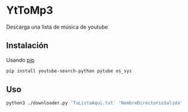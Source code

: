 # YtToMp3
Descarga una lista de música de youtube

## Instalación

Usando [pip](https://pip.pypa.io/en/stable/) 

```bash
pip install youtube-search-python pytube os_sys
```

## Uso

```bash
python3 ./downloader.py 'TuListaAqui.txt' 'NombreDirectorioSalida'
```
